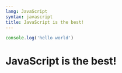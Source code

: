 ```yaml
---
lang: JavaScript
syntax: javascript
title: JavaScript is the best!
---
```


```javascript
console.log('hello world')
```

# JavaScript is the best!
